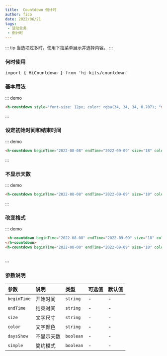```yaml
---
title:  Countdown 倒计时
author: fico
date: 2022/06/21
tags:
 - 活动业务
 - 倒计时
---
```

::: tip
当选项过多时，使用下拉菜单展示并选择内容。
:::
### 何时使用
<pre class="language-ts">
import { HiCountdown } from 'hi-kits/countdown'
</pre>

### 基本用法

::: demo
```html
<h-countdown style="font-size: 12px; color: rgba(34, 34, 34, 0.707); "></h-countdown>
```
:::

### 设定初始时间和结束时间

::: demo
```html
<h-countdown beginTime="2022-08-08" endTime="2022-09-09" size="18" color="#1890ff"></h-countdown>

```
:::

### 不显示天数

::: demo
```html
<h-countdown beginTime="2022-08-08" endTime="2022-09-09" size="18" color="#3F51B5" daysShow="false"></h-countdown>

```
:::

### 改变格式

::: demo
```html
 <h-countdown beginTime="2022-08-08" endTime="2022-09-09" size="18" color="#000" daysShow="false" simple>
</h-countdown>
<h-countdown beginTime="2022-08-08" endTime="2022-09-09" size="18" color="#000" simple></h-countdown>
        
```
:::
### 参数说明

|参数|说明|类型|可选值|默认值
|:--|:--|:--|:-----|:---
| `beginTime`| 开始时间 |  `string` | - | -
| `endTime`| 结束时间 |  `string` | - | -
| `size`| 文字尺寸 |  `string` | - | -
| `color`| 文字颜色 |  `string` | - | -
| `daysShow`| 不显示天数 |  `boolean` | - | -
| `simple`| 简约模式 |  `boolean` | - | -
